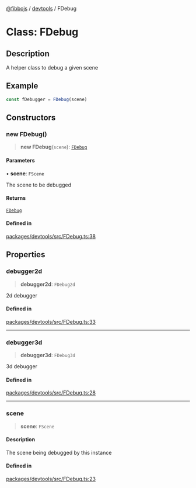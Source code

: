 [@fibbojs](/api/index) / [devtools](/api/devtools) / FDebug

# Class: FDebug

## Description

A helper class to debug a given scene

## Example

```ts
const fDebugger = FDebug(scene)
```

## Constructors

### new FDebug()

> **new FDebug**(`scene`): [`FDebug`](FDebug.md)

#### Parameters

• **scene**: `FScene`

The scene to be debugged

#### Returns

[`FDebug`](FDebug.md)

#### Defined in

[packages/devtools/src/FDebug.ts:38](https://github.com/fibbojs/fibbo/blob/22e935206e75566f1a9d7fdd87a9aaa5b0efc202/packages/devtools/src/FDebug.ts#L38)

## Properties

### debugger2d

> **debugger2d**: `FDebug2d`

2d debugger

#### Defined in

[packages/devtools/src/FDebug.ts:33](https://github.com/fibbojs/fibbo/blob/22e935206e75566f1a9d7fdd87a9aaa5b0efc202/packages/devtools/src/FDebug.ts#L33)

***

### debugger3d

> **debugger3d**: `FDebug3d`

3d debugger

#### Defined in

[packages/devtools/src/FDebug.ts:28](https://github.com/fibbojs/fibbo/blob/22e935206e75566f1a9d7fdd87a9aaa5b0efc202/packages/devtools/src/FDebug.ts#L28)

***

### scene

> **scene**: `FScene`

#### Description

The scene being debugged by this instance

#### Defined in

[packages/devtools/src/FDebug.ts:23](https://github.com/fibbojs/fibbo/blob/22e935206e75566f1a9d7fdd87a9aaa5b0efc202/packages/devtools/src/FDebug.ts#L23)

